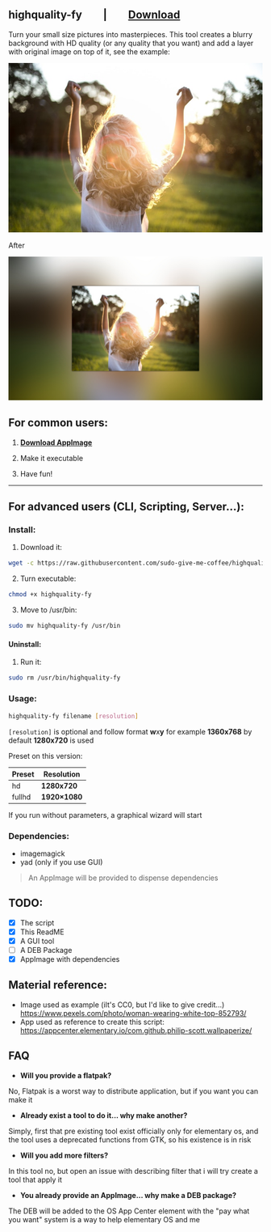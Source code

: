 ## highquality-fy  |  [**Download**](https://github.com/sudo-give-me-coffee/highquality-fy/releases/download/continuous/Highquality-fy-x86_64.AppImage)
Turn your small size pictures into masterpieces. This tool creates a blurry background with HD quality (or any quality that you want) and add a layer with original image on top of it, see the example:

![Image: original](https://github.com/sudo-give-me-coffee/highquality-fy/raw/master/example/example.jpg)

After

![Image: after filter](https://github.com/sudo-give-me-coffee/highquality-fy/raw/master/example/example-hq-out.jpg)


## For common users:

1. [**Download AppImage**](https://github.com/sudo-give-me-coffee/highquality-fy/releases/download/continuous/Highquality-fy-x86_64.AppImage)

2. Make it executable

3. Have fun!


<hr>


## For advanced users (CLI, Scripting, Server...):

### Install:

1) Download it:
```bash
wget -c https://raw.githubusercontent.com/sudo-give-me-coffee/highquality-fy/master/highquality-fy
```
2) Turn executable:
```bash
chmod +x highquality-fy
```
3) Move to /usr/bin:
```bash
sudo mv highquality-fy /usr/bin
```

#### Uninstall:

1) Run it:
```bash
sudo rm /usr/bin/highquality-fy
```

### Usage:

```bash
highquality-fy filename [resolution]
```
`[resolution]` is optional and follow format **w**x**y** for example **1360x768** by default **1280x720** is used

Preset on this version:

Preset | Resolution
------------ | -------------
hd | **1280x720**
fullhd | **1920×1080**

If you run without parameters, a graphical wizard will start

### Dependencies:
* imagemagick
* yad (only if you use GUI)
> An AppImage will be provided to dispense dependencies


## TODO:
- [x] The script
- [x] This ReadME
- [x] A GUI tool
- [ ] A DEB Package
- [x] AppImage with dependencies

## **Material reference**:

- Image used as example (iIt's CC0, but I'd like to give credit...) https://www.pexels.com/photo/woman-wearing-white-top-852793/
- App used as reference to create this script: https://appcenter.elementary.io/com.github.philip-scott.wallpaperize/

## FAQ
- **Will you provide a flatpak?**

No, Flatpak is a worst way to distribute application, but if you want you can make it

- **Already exist a tool to do it... why make another?**

Simply, first that pre existing tool exist officially only for elementary os, and the tool uses a deprecated functions from GTK, so his existence is in risk

- **Will you add more filters?**

In this tool no, but open an issue with describing filter that i will try create a tool that apply it

- **You already provide an AppImage... why make a DEB package?**

The DEB will be added to the OS App Center element with the "pay what you want" system is a way to help elementary OS and me

